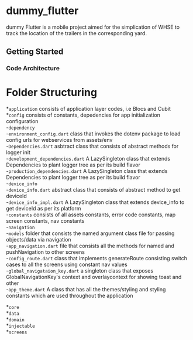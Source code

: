 # dummy_flutter

dummy Flutter is a mobile project aimed for the simplication of WHSE to track the location of the trailers in the corresponding yard.

## Getting Started

### Code Architecture 
# Folder Structuring
*`application` consists of application layer codes, i.e Blocs and Cubit<br/>
*`config` consists of constants, depedencies for app initialization configuration<br/>
    -`dependency`<br/>
        -`environment_config.dart` class that invokes the dotenv package to load config urls for webservices from assets/env<br/>
        -`Dependencies.dart` asbtract class that consists of abstract methods for logger init<br/>
        -`development_dependencies.dart` A LazySingleton class that extends Dependencies to plant logger tree as per its build flavor<br/>
        -`production_dependencies.dart` A LazySingleton class that extends Dependencies to plant logger tree as per its build flavor<br/>
-`device_info`<br/>
    -`device_info.dart` abstract class that consists of abstract method to get deviceId<br/>
    -`device_info_impl.dart` A LazySingleton class that extends device_info to get deviceId as per its platform<br/>
-`constants` consists of all assets constants, error code constants, map screen constants, nav constants<br/>
-`navigation`<br/>
    -`models` folder that consists the named argument class file for passing objects/data via navigation<br/>
    -`app_navigation.dart` file that consists all the methods for named and pushNavigation to other screens<br/>
    -`config_route.dart` class that implements generateRoute consisting switch cases to all the screens using constant nav values<br/>
    -`global_navigataion_key.dart` a singleton class that exposes GlobalNavigationKey's context and overlaycontext for showing toast and other<br/>
-`app_theme.dart` A class that has all the themes/styling and styling constants which are used throughout the application<br/>
    
*`core`<br>
*`data`<br>
*`domain`<br>
*`injectable`<br>
*`screens`<br>